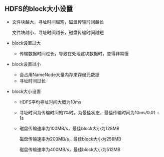 ## **HDFS的block大小设置**

- 文件块越大，寻址时间越短，磁盘传输时间越长

  文件块越小，寻址时间越长，磁盘传输时间越短

- block设置过大

  - 传输数据时间过长，导致在处理这块数据时，变得非常慢

- block设置过小

  - 会占用NameNode大量内存来存储元数据
  - 寻址时间过长

- block大小设置

  - HDFS平均寻址时间大概为10ms

  - 寻址时间为传输时间的1%时，为最佳状态，最佳传输时间为10ms/0.01 = 1s

  - 磁盘传输速率为100MB/s，最佳block大小为128MB

    磁盘传输速率为200MB/s，最佳block大小为256MB

    磁盘传输速率为400MB/s，最佳block大小为512MB